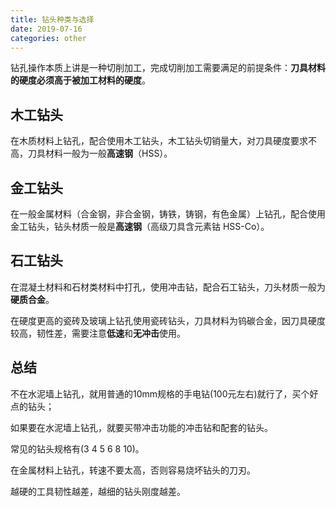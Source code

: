 ```yaml
---
title: 钻头种类与选择
date: 2019-07-16
categories: other
---
```


钻孔操作本质上讲是一种切削加工，完成切削加工需要满足的前提条件：**刀具材料的硬度必须高于被加工材料的硬度**。


## 木工钻头

在木质材料上钻孔，配合使用木工钻头，木工钻头切销量大，对刀具硬度要求不高，刀具材料一般为一般**高速钢**（HSS）。


## 金工钻头

在一般金属材料（合金钢，非合金钢，铸铁，铸钢，有色金属）上钻孔，配合使用金工钻头，钻头材质一般是**高速钢**（高级刀具含元素钴 HSS-Co）。


## 石工钻头

在混凝土材料和石材类材料中打孔，使用冲击钻，配合石工钻头，刀头材质一般为**硬质合金**。

在硬度更高的瓷砖及玻璃上钻孔使用瓷砖钻头，刀具材料为钨碳合金，因刀具硬度较高，韧性差，需要注意**低速**和**无冲击**使用。


## 总结

不在水泥墙上钻孔，就用普通的10mm规格的手电钻(100元左右)就行了，买个好点的钻头；

如果要在水泥墙上钻孔，就要买带冲击功能的冲击钻和配套的钻头。

常见的钻头规格有(3 4 5 6 8 10)。

在金属材料上钻孔，转速不要太高，否则容易烧坏钻头的刀刃。

越硬的工具韧性越差，越细的钻头刚度越差。
